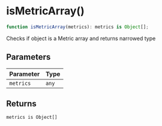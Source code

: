 # isMetricArray()

```ts
function isMetricArray(metrics): metrics is Object[];
```

Checks if object is a Metric array and returns narrowed type

## Parameters

| Parameter | Type  |
| --------- | ----- |
| `metrics` | `any` |

## Returns

`metrics is Object[]`
